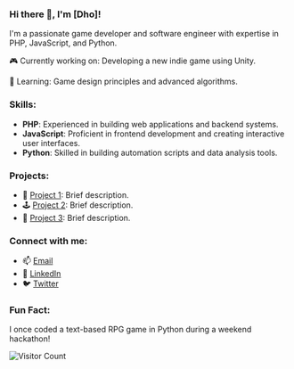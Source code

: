 ### Hi there 👋, I'm [Dho]!

I'm a passionate game developer and software engineer with expertise in PHP, JavaScript, and Python.

🎮 Currently working on: Developing a new indie game using Unity.

🌱 Learning: Game design principles and advanced algorithms.

### Skills:
- **PHP**: Experienced in building web applications and backend systems.
- **JavaScript**: Proficient in frontend development and creating interactive user interfaces.
- **Python**: Skilled in building automation scripts and data analysis tools.

### Projects:
- 🎲 [Project 1](link_to_project_1): Brief description.
- 🕹️ [Project 2](link_to_project_2): Brief description.
- 🚀 [Project 3](link_to_project_3): Brief description.

### Connect with me:
- 📫 [Email](mailto:youremail@example.com)
- 🔗 [LinkedIn](https://www.linkedin.com/in/yourprofile)
- 🐦 [Twitter](https://twitter.com/yourtwitter)

### Fun Fact:
I once coded a text-based RPG game in Python during a weekend hackathon!

![Visitor Count](https://visitor-badge.laobi.icu/badge?page_id=r1dhosaputs)

